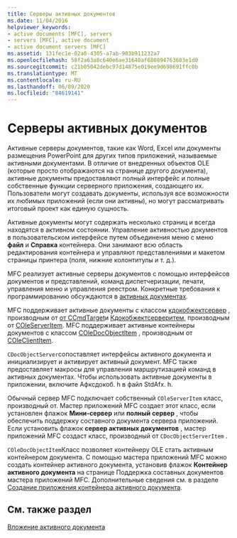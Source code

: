 ```yaml
---
title: Серверы активных документов
ms.date: 11/04/2016
helpviewer_keywords:
- active documents [MFC], servers
- servers [MFC], active document
- active document servers [MFC]
ms.assetid: 131fec1e-02a0-4305-a7ab-903b911232a7
ms.openlocfilehash: 58f2a63a8c640e6ae31640af680894763603e1d0
ms.sourcegitcommit: c21b05042debc97d14875e019ee9d698691ffc0b
ms.translationtype: MT
ms.contentlocale: ru-RU
ms.lasthandoff: 06/09/2020
ms.locfileid: "84619141"
---
```

# <a name="active-document-servers"></a>Серверы активных документов

Активные серверы документов, такие как Word, Excel или документы размещения PowerPoint для других типов приложений, называемые активными документами. В отличие от внедренных объектов OLE (которые просто отображаются на странице другого документа), активные документы предоставляют полный интерфейс и полные собственные функции серверного приложения, создающего их. Пользователи могут создавать документы, используя все возможности их любимых приложений (если они активны), но могут рассматривать итоговый проект как единую сущность.

Активные документы могут содержать несколько страниц и всегда находятся в активном состоянии. Управление активностью документов в пользовательском интерфейсе путем объединения меню с меню **файл** и **Справка** контейнера. Они занимают всю область редактирования контейнера и управляют представлениями и макетом страницы принтера (поля, нижние колонтитулы и т. д.).

MFC реализует активные серверы документов с помощью интерфейсов документов и представлений, команд диспетчеризации, печати, управления меню и управления реестром. Конкретные требования к программированию обсуждаются в [активных документах](active-documents.md).

MFC поддерживает активные документы с классом [кдокобжектсервер](reference/cdocobjectserver-class.md) , производным от [от CCmdTarget](reference/ccmdtarget-class.md)и [Кдокобжектсерверитем](reference/cdocobjectserveritem-class.md), производным от [COleServerItem](reference/coleserveritem-class.md). MFC поддерживает активные контейнеры документов с классом [COleDocObjectItem](reference/coledocobjectitem-class.md) , производным от [COleClientItem](reference/coleclientitem-class.md).

`CDocObjectServer`сопоставляет интерфейсы активного документа и инициализирует и активирует активный документ. MFC также предоставляет макросы для управления маршрутизацией команд в активных документах. Чтобы использовать активные документы в приложении, включите Афксдокоб. h в файл StdAfx. h.

Обычный сервер MFC подключает собственный `COleServerItem` класс, производный от. Мастер приложений MFC создает этот класс, если установлен флажок **Мини-сервер** или **полный сервер** , чтобы обеспечить поддержку составного документа сервера приложений. Если установить флажок **сервер активных документов** , мастер приложений MFC создаст класс, производный от `CDocObjectServerItem` .

`COleDocObjectItem`Класс позволяет контейнеру OLE стать активным контейнером документа. С помощью мастера приложений MFC можно создать контейнер активного документа, установив флажок **Контейнер активного документа** на странице Поддержка составных документов мастера приложений MFC. Дополнительные сведения см. в разделе [Создание приложения контейнера активного документа](creating-an-active-document-container-application.md).

## <a name="see-also"></a>См. также раздел

[Вложение активного документа](active-document-containment.md)
